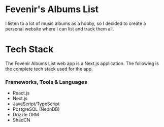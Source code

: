 # Fevenir's Albums List

I listen to a lot of music albums as a hobby, so I decided to create a personal website where I can list and track them all.

# Tech Stack

The Fevenir Albums List web app is a Next.js application. The following is the complete tech stack used for the app.

### Frameworks, Tools & Languages

- React.js
- Next.js
- JavaScript/TypeScript
- PostgreSQL (NeonDB)
- Drizzle ORM
- ShadCN
